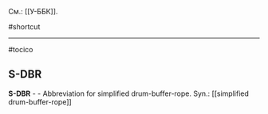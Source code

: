 См.: [[У-ББК]].

#shortcut




<hr/>

#tocico

## S-DBR

<b>S-DBR</b> - - Abbreviation for simplified drum-buffer-rope. 
Syn.: [[simplified drum-buffer-rope]]




